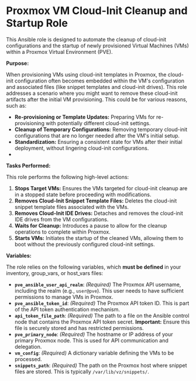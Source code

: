 # Proxmox VM Cloud-Init Cleanup and Startup Role

This Ansible role is designed to automate the cleanup of cloud-init configurations and the startup of newly provisioned Virtual Machines (VMs) within a Proxmox Virtual Environment (PVE).

**Purpose:**

When provisioning VMs using cloud-init templates in Proxmox, the cloud-init configuration often becomes embedded within the VM's configuration and associated files (like snippet templates and cloud-init drives).  This role addresses a scenario where you might want to remove these cloud-init artifacts after the initial VM provisioning. This could be for various reasons, such as:

*   **Re-provisioning or Template Updates:** Preparing VMs for re-provisioning with potentially different cloud-init settings.
*   **Cleanup of Temporary Configurations:** Removing temporary cloud-init configurations that are no longer needed after the VM's initial setup.
*   **Standardization:** Ensuring a consistent state for VMs after their initial deployment, without lingering cloud-init configurations.
*   

**Tasks Performed:**

This role performs the following high-level actions:

1.  **Stops Target VMs:**  Ensures the VMs targeted for cloud-init cleanup are in a stopped state before proceeding with modifications.
2.  **Removes Cloud-Init Snippet Template Files:** Deletes the cloud-init snippet template files associated with the VMs.
3.  **Removes Cloud-Init IDE Drives:** Detaches and removes the cloud-init IDE drives from the VM configurations.
4.  **Waits for Cleanup:** Introduces a pause to allow for the cleanup operations to complete within Proxmox.
5.  **Starts VMs:**  Initiates the startup of the cleaned VMs, allowing them to boot without the previously configured cloud-init settings.

**Variables:**

The role relies on the following variables, which **must be defined** in your inventory, group\_vars, or host\_vars files:

*   **`pve_ansible_user_api_realm`**:  *(Required)* The Proxmox API username, including the realm (e.g., `user@pve`). This user needs to have sufficient permissions to manage VMs in Proxmox.
*   **`pve_ansible_token_id`**: *(Required)* The Proxmox API token ID.  This is part of the API token authentication mechanism.
*   **`api_token_file_path`**: *(Required)* The path to a file on the Ansible control node that contains the Proxmox API token secret.  **Important:** Ensure this file is securely stored and has restricted permissions.
*   **`pve_primary_node`**: *(Required)* The hostname or IP address of your primary Proxmox node.  This is used for API communication and delegation.
*   **`vm_config`**: *(Required)* A dictionary variable defining the VMs to be processed.
*   **`snippets_path`**: *(Required)* The path on the Proxmox host where snippet files are stored.  This is typically `/var/lib/vz/snippets/`.
